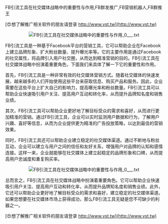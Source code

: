 FB引流工具在社交媒体战略中的重要性与作用,FB群发推广,FB营销机器人,FB群推王

[😍想了解推广相关软件的朋友请登录 http://www.vst.tw](http://www.vst.tw)

 <center><img src="https://vst.tw/MP4/tuiguang/png/8.png" alt="FB引流工具在社交媒体战略中的重要性与作用_0___.txt"></center>

FB引流工具是一种基于Facebook平台的营销工具，它可以帮助企业在Facebook上建立品牌形象、扩大粉丝数量、提升曝光率等。它的主要作用是通过Facebook的社交属性，将品牌引入用户社交圈，从而达到精准营销的目的。FB引流工具在社交媒体战略中扮演着重要角色，下面我们来具体了解一下它的重要性和作用。

首先，FB引流工具是一种非常有效的社交媒体营销方式。随着社交媒体的快速发展，越来越多的人们开始使用这些平台来获取信息、购买产品和服务。因此，企业需要在这些平台上扩大自己的影响力，提高曝光率和粉丝数量。FB引流工具可以帮助企业快速吸引用户关注、提高用户互动和转化率，从而提升品牌知名度和销售业绩。

其次，FB引流工具可以帮助企业更好地了解目标受众的需求和喜好，从而进行更加精准的营销。通过FB引流工具，企业可以实时监测用户数据和行为，了解用户兴趣、喜好等信息，从而为企业提供更为精准的广告投放策略，以达到最佳的营销效果。

同时，FB引流工具还可以帮助企业建立稳定的社交媒体渠道。通过不断地与粉丝互动，企业可以建立与用户之间的信任和友好关系，增强用户对品牌的认知和感情连接。这样一来，企业就能够在社交媒体上建立起稳定的品牌形象和口碑，从而提高用户忠诚度和重复购买率。

 <center><img src="https://vst.tw/MP4/tuiguang/png/3.png" alt="FB引流工具在社交媒体战略中的重要性与作用_0___.txt"></center>

总而言之，FB引流工具在社交媒体战略中扮演着重要角色。它可以帮助企业快速吸引用户关注、提高用户互动和转化率，从而提升品牌知名度和销售业绩。此外，它还可以帮助企业更好地了解目标受众的需求和喜好，建立稳定的社交媒体渠道。如果您想要在社交媒体市场上获得成功，那么FB引流工具无疑是您不可缺少的利器之一。

[😍想了解推广相关软件的朋友请登录 http://www.vst.tw](http://www.vst.tw)



